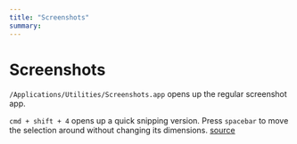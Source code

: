 ```yaml
---
title: "Screenshots"
summary:
---
```


Screenshots
===

`/Applications/Utilities/Screenshots.app` opens up the regular screenshot app.

`cmd + shift + 4` opens up a quick snipping version. Press `spacebar` to move
the selection around without changing its dimensions.
[source](https://twitter.com/denisenepraunig/status/1404722596273442819)
